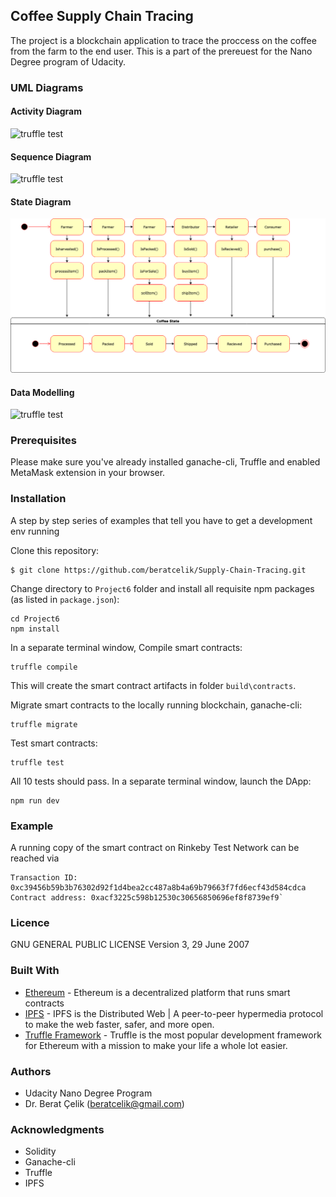 ## Coffee Supply Chain Tracing

The project is a blockchain application to trace the proccess on the coffee from the farm to the end user. This is a part of the prereuest for the Nano Degree program of Udacity.

### UML Diagrams
#### Activity Diagram
![truffle test](images/ActivityDiagramCoffeeSupplyChain.png)
#### Sequence Diagram
![truffle test](images/SquenceDiagramCoffeeSupplyChain.png)
#### State Diagram
![truffle test](images/StateDiagramCoffeeSupplyChain.png)
#### Data Modelling
![truffle test](images/DataModellingCoffeeSupplyChain.png)

### Prerequisites

Please make sure you've already installed ganache-cli, Truffle and enabled MetaMask extension in your browser.


### Installation

A step by step series of examples that tell you have to get a development env running

Clone this repository:

```
$ git clone https://github.com/beratcelik/Supply-Chain-Tracing.git
```

Change directory to ```Project6``` folder and install all requisite npm packages (as listed in ```package.json```):

```
cd Project6
npm install
```
In a separate terminal window, Compile smart contracts:

```
truffle compile
```

This will create the smart contract artifacts in folder ```build\contracts```.

Migrate smart contracts to the locally running blockchain, ganache-cli:

```
truffle migrate
```

Test smart contracts:

```
truffle test
```

All 10 tests should pass.
In a separate terminal window, launch the DApp:

```
npm run dev
```
### Example
A running copy of the smart contract on Rinkeby Test Network can be reached via
```
Transaction ID: 0xc39456b59b3b76302d92f1d4bea2cc487a8b4a69b79663f7fd6ecf43d584cdca
Contract address: 0xacf3225c598b12530c30656850696ef8f8739ef9`
```

### Licence
GNU GENERAL PUBLIC LICENSE
Version 3, 29 June 2007

### Built With

* [Ethereum](https://www.ethereum.org/) - Ethereum is a decentralized platform that runs smart contracts
* [IPFS](https://ipfs.io/) - IPFS is the Distributed Web | A peer-to-peer hypermedia protocol
  to make the web faster, safer, and more open.
* [Truffle Framework](http://truffleframework.com/) - Truffle is the most popular development framework for Ethereum with a mission to make your life a whole lot easier.


### Authors

* Udacity Nano Degree Program
* Dr. Berat Çelik (beratcelik@gmail.com)

### Acknowledgments

* Solidity
* Ganache-cli
* Truffle
* IPFS
